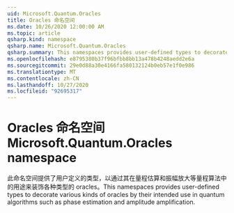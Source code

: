```yaml
---
uid: Microsoft.Quantum.Oracles
title: Oracles 命名空间
ms.date: 10/26/2020 12:00:00 AM
ms.topic: article
qsharp.kind: namespace
qsharp.name: Microsoft.Quantum.Oracles
qsharp.summary: This namespaces provides user-defined types to decorate various kinds of oracles by their intended use in quantum algorithms such as phase estimation and amplitude amplification.
ms.openlocfilehash: e8795380b37f96bfbb8bb13a478b4248aedd2e6a
ms.sourcegitcommit: 29e0d88a30e4166fa580132124b0eb57e1f0e986
ms.translationtype: MT
ms.contentlocale: zh-CN
ms.lasthandoff: 10/27/2020
ms.locfileid: "92695317"
---
```

# <a name="microsoftquantumoracles-namespace"></a><span data-ttu-id="7c24f-102">Oracles 命名空间</span><span class="sxs-lookup"><span data-stu-id="7c24f-102">Microsoft.Quantum.Oracles namespace</span></span>

<span data-ttu-id="7c24f-103">此命名空间提供了用户定义的类型，以通过其在量程估算和振幅放大等量程算法中的用途来装饰各种类型的 oracles。</span><span class="sxs-lookup"><span data-stu-id="7c24f-103">This namespaces provides user-defined types to decorate various kinds of oracles by their intended use in quantum algorithms such as phase estimation and amplitude amplification.</span></span>

